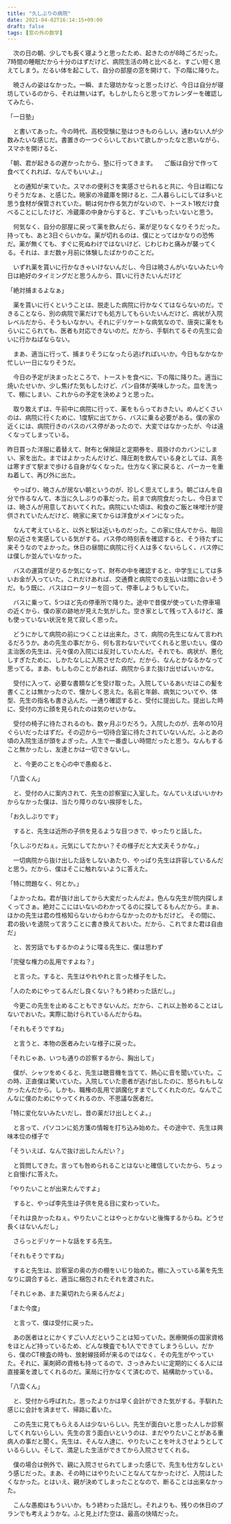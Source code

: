 ```yaml
---
title: "久しぶりの病院"
date: 2021-04-02T16:14:15+09:00
draft: false
tags: [窓の外の数学]
---
```


　次の日の朝、少しでも長く寝ようと思ったため、起きたのが8時ごろだった。7時間の睡眠だから十分のはずだけど、病院生活の時と比べると、すごい短く思えてしまう。だるい体を起こして、自分の部屋の窓を開けて、下の階に降りた。

　暁さんの姿はなかった。一瞬、また寝坊かなっと思ったけど、今日は自分が寝坊しているのから、それは無いはず。もしかしたらと思ってカレンダーを確認してみたら、

「一日塾」

　と書いてあった。今の時代、高校受験に塾はつきものらしい。通わない人が少数みたいな感じだ。書置きの一つぐらいしておいて欲しかったなと思いながら、スマホを開けると、

「朝、君が起きるの遅かったから、塾に行ってきます。
　ご飯は自分で作って食べてくれれば、なんでもいいよ。」

　との通知が来ていた。スマホの便利さを実感させられると共に、今日は暇になりそうだなぁ、と感じた。暁家の冷蔵庫を開けると、二人暮らしにしては多いと思う食材が保管されていた。朝は何か作る気力がないので、トースト1枚だけ食べることにしたけど、冷蔵庫の中身からすると、すごいもったいないと思う。

　何気なく、自分の部屋に戻って薬を飲んだら、薬が足りなくなりそうだった。持っても、あと3日ぐらいかな。薬が切れるのは、僕にとってはかなりの恐怖だ。薬が無くても、すぐに死ぬわけではないけど、じわじわと痛みが襲ってくる。それは、まだ数ヶ月前に体験したばかりのことだ。

　いずれ薬を貰いに行かなきゃいけないんだし、今日は暁さんがいないみたい今日は絶好のタイミングだと思うんから、買いに行きたいんだけど

「絶対捕まるよなぁ」

　薬を貰いに行くということは、脱走した病院に行かなくてはならないのだ。できることなら、別の病院で薬だけでも処方してもらいたいんだけど、病状が入院レベルだから、そうもいなかい。それにデリケートな病気なので、唐突に薬をもらいにこられても、医者も対応できないのだ。だから、手馴れてるその先生に会いに行かねばならない。

　まあ、適当に行って、捕まりそうになったら逃げればいいか。今日もなかなか忙しい一日になりそうだ。

　今日の予定が決まったところで、トーストを食べに、下の階に降りた。適当に焼いたせいか、少し焦げた気もしたけど、パン自体が美味しかった。皿を洗って、棚にしまい、これからの予定を決めようと思った。

　取り敢えずは、午前中に病院に行って、薬をもらっておきたい。めんどくさいのは、病院に行くために、1度駅に出てから、バスに乗る必要がある。僕の家の近くには、病院行きのバスのバス停があったので、大変ではなかったが、今は遠くなってしまっている。

 昨日買った洋服に着替えて、財布と保険証と定期券を、肩掛けのカバンにしまい、家を出た。まではよかったんだけど、降圧剤を飲んでいる身としては、真冬は寒すぎて駅まで歩ける自身がなくなった。仕方なく家に戻ると、パーカーを重ね着して、再び外に出た。

　やっぱり、暁さんが居ない朝というのが、珍しく思えてしまう。朝ごはんを自分で作るなんて、本当に久しぶりの事だった。前まで病院食だったし、今日までは、暁さんが用意しておいてくれた。病院にいた頃は、和食のご飯と味噌汁が提供されていたんだけど、暁家に来てからは洋食がメインになった。

　なんて考えていると、以外と駅は近いものだった。この家に住んでから、毎回駅の近さを実感している気がする。バス停の時刻表を確認すると、そう待たずに来そうなのでよかった。休日の昼間に病院に行く人は多くないらしく、バス停には僕しか並んでいなかった。

　バスの運賃が足りるか気になって、財布の中を確認すると、中学生にしては多いお金が入っていた。これだけあれば、交通費と病院での支払いは間に合いそうだ。もう既に、バスはロータリーを回って、停車しようもしていた。

　バスに乗って、5つほど先の停車所で降りた。途中で昔僕が使っていた停車場の近くから、僕の家の跡地が見えた気がした。空き家として残って入るけど、誰も使っていない状況を見て寂しく思った。

　どうにかして病院の前につくことは出来た。さて、病院の先生になんて言われるだろうか。あの先生の事だから、何も言わないでいてくれると思いたい。僕の主治医の先生は、元々僕の入院には反対していたんだ。それでも、病状が、悪化しすぎたために、しかたなしに入院させたのだ。だから、なんとかなるかなって思ってる。まあ、もしものことがあれば、病院からまた抜け出せばいいかな。

　受付に入って、必要な書類などを受け取った。入院しているあいだはこの髪を書くことは無かったので、懐かしく思えた。名前と年齢、病気についてや、体型、先生の指名も書き込んだ。一通り確認すると、受付に提出した。提出した時に、受付の方に顔を見られたのは気のせいかな。

　受付の椅子に待たされるのも、数ヶ月ぶりだろう。入院したのが、去年の10月ぐらいだったはずだ。その辺から一切待合室に待たされていないんだ。ふとあの頃の入院生活が頭をよぎった。人生で一番虚しい時間だったと思う。なんもすること無かったし、友達とかは一切できないし。

　と、今更のことを心の中で愚痴ると、

「八雲くん」

　と、受付の人に案内されて、先生の診察室に入室した。なんていえばいいかわからなかった僕は、当たり障りのない挨拶をした。

「お久しぶりです」

　すると、先生は近所の子供を見るような目つきで、ゆったりと話した。

「久しぶりだねぇ。元気にしてたかい？その様子だと大丈夫そうかな。」

　一切病院から抜け出した話をしないあたり、やっぱり先生は許容しているんだと思う。だから、僕はそこに触れないように答えた。

「特に問題なく、何とか。」

「よかったね。君が抜け出してから大変だったんだよ。色んな先生が院内探しまくってさぁ。絶対ここにはいないのわかってるのに探してるもんだから。まぁ、ほかの先生は君の性格知らないからわからなかったのかもだけど。
  その間に、君の扱いを退院って言うことに書き換えておいた。だから、これでまた君は自由だ」

　と、苦労話でもするかのように喋る先生に、僕は思わず

「完璧な権力の乱用ですよね？」

　と言った。すると、先生はやれやれと言った様子をした。

「人のためにやってるんだし良くない？もう終わった話だし。」

　今更この先生を止めることもできないんだ。だから、これ以上咎めることはしないでおいた。実際に助けられているんだからね。

「それもそうですね」

　と言うと、本物の医者みたいな様子に戻った。

「それじゃあ、いつも通りの診察するから、胸出して」

　僕が、シャツをめくると、先生は聴音機を当てて、熱心に音を聞いていた。この時、正直僕は驚いていた。入院していた患者が逃げ出したのに、怒られもしなかったんだから。しかも、職権の乱用で誤魔化すまでしてくれたのだ。なんでこんなに僕のためにやってくれるのか、不思議な医者だ。

「特に変化ないみたいだし、昔の薬だけ出しとくよ。」

　と言って、パソコンに処方箋の情報を打ち込み始めた。その途中で、先生は興味本位の様子で

「そういえば、なんで抜け出したんだい？」

　と質問してきた。言っても咎められることはないと確信していたから、ちょっと自慢げに答えた。

「やりたいことが出来たんですよ」

　すると、やっぱ李先生は子供を見る目に変わっていた。

「それは良かったねぇ。やりたいことはやっとかないと後悔するからね。どうせ長くはないんだし」

　さらっとデリケートな話をする先生。

「それもそうですね」

　すると先生は、診察室の奥の方の棚をいじり始めた。棚に入っている薬を先生なりに調合すると、適当に梱包されたそれを渡された。

「それじゃあ、また薬切れたら来るんだよ」

「また今度」

　と言って、僕は受付に戻った。

　あの医者はとにかくすごい人だということは知っていた。医療関係の国家資格をほとんど持っているため、どんな検査でも1人でできてしまうらしい。だから、僕のCT検査の時も、放射線技師が来るのではなく、その先生がやっていた。それに、薬剤師の資格も持ってるので、さっきみたいに定期的にくる人には直接薬を渡してくれるのだ。薬局に行かなくて済むので、結構助かっている。

「八雲くん」

　と、受付から呼ばれた。思ったよりかは早く会計ができた気がする。手馴れた感じに会計を済ませて、帰路に着いた。

　この先生に見てもらえる人は少ないらしい。先生が面白いと思った人しか診察してくれないらしい。先生の言う面白いというのは、まだやりたいことがある重病人の事だと聞く。先生は、そんな人達に、やりたいことを叶えさせようとしているらしい。そして、満足した生活ができてから入院させてくれる。

　僕の場合は例外で、親に入院させられてしまった感じで、先生も仕方なしという感じだった。まあ、その時にはやりたいことなんてなかったけど、入院はしたくなかった。とはいえ、親が決めてしまったことなので、断ることは出来なかった。

　こんな愚痴はもういいか。もう終わった話だし。それよりも、残りの休日のプランでも考えようかな。ふと見上げた空は、最高の快晴だった。
